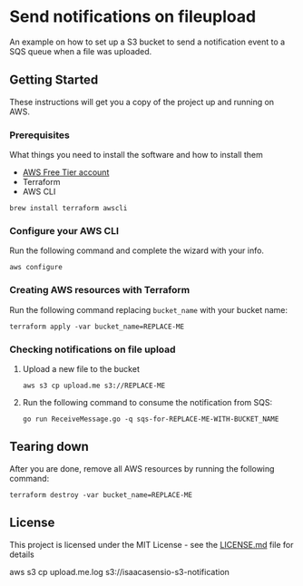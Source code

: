 # Send notifications on fileupload

An example on how to set up a S3 bucket to send a notification event to a SQS queue when a file was uploaded.

## Getting Started

These instructions will get you a copy of the project up and running on AWS.

### Prerequisites

What things you need to install the software and how to install them

- [AWS Free Tier account](https://aws.amazon.com/free)
- Terraform
- AWS CLI

```
brew install terraform awscli
```
### Configure your AWS CLI

Run the following command and complete the wizard with your info.
```
aws configure
```

### Creating AWS resources with Terraform

Run the following command replacing `bucket_name` with your bucket name:

```
terraform apply -var bucket_name=REPLACE-ME
```

### Checking notifications on file upload

1. Upload a new file to the bucket
    ```
    aws s3 cp upload.me s3://REPLACE-ME
    ```
1. Run the following command to consume the notification from SQS:
    ```
    go run ReceiveMessage.go -q sqs-for-REPLACE-ME-WITH-BUCKET_NAME
    ```

## Tearing down

After you are done, remove all AWS resources by running the following command:

```
terraform destroy -var bucket_name=REPLACE-ME
```

## License

This project is licensed under the MIT License - see the [LICENSE.md](LICENSE.md) file for details

aws s3 cp upload.me.log s3://isaacasensio-s3-notification

    
